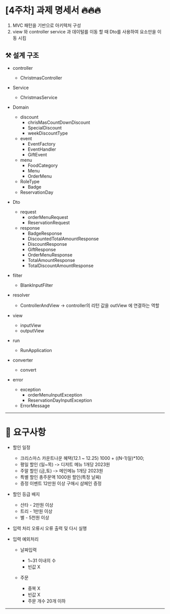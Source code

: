 # [4주차] 과제 명세서 🔥🔥🔥


1. MVC 패턴을 기반으로 아키텍처 구성  
2. view 와 controller service 과 데이털를 이동 할 때 Dto를 사용하여 요소만을 이동 시킴


## ⚒️ 설계 구조
- controller
  - ChristmasController


- Service
  - ChristmasService


- Domain
  - discount
    - chrisMasCountDownDiscount
    - SpecialDiscount
    - weekDiscountType
  - event
    - EventFactory
    - EventHandler
    - GiftEvent
  - menu
    - FoodCategory
    - Menu
    - OrderMenu
  - RoleType
    - Badge
  - ReservationDay
  

- Dto
  - request
    - orderMenuRequest
    - ReservationRequest
  - response
    - BadgeResponse
    - DiscountedTotalAmountResponse
    - DiscountResponse
    - GiftResponse
    - OrderMenuResponse
    - TotalAmountResponse
    - TotalDiscountAmountResponse


- filter
    - BlankInputFilter

- resolver
  - ControllerAndView -> controller의 리턴 값을 outView 에 연결하는 역할

- view
    - inputView
    - outputView


- run
  - RunApplication

- converter
  - convert 

- error
  - exception
    - orderMenuInputException
    - ReservationDayInputException
  - ErrorMessage

---

# 📌 요구사항

- 할인 일정
  - 크리스마스 카운트나운 혜택(12.1 ~ 12.25) 1000 + ((N-1)일)*100;
  - 평일 할인 (일~목) -> 디저트 메뉴 1개당 2023원
  - 주말 할인 (금,토) -> 메인메뉴 1개당 2023원
  - 특별 할인 총주문액 1000원 할인(특정 날짜)
  - 증정 이벤트  12만원 이상 구매시 샴페인 증정

- 할인 등급 배지
  - 산타 - 2만원 이상
  - 트리 - 1만원 이상
  - 별 - 5천원 이상

- 입력 처리 오류시 오류 출력 및 다시 실행

- 입력 예외처리
  - 날짜입력
    - 1~31 이내의 수
    - 빈값 X
  
  - 주문
    - 중복 X
    - 빈값 X
    - 주문 개수 20개 이하
---